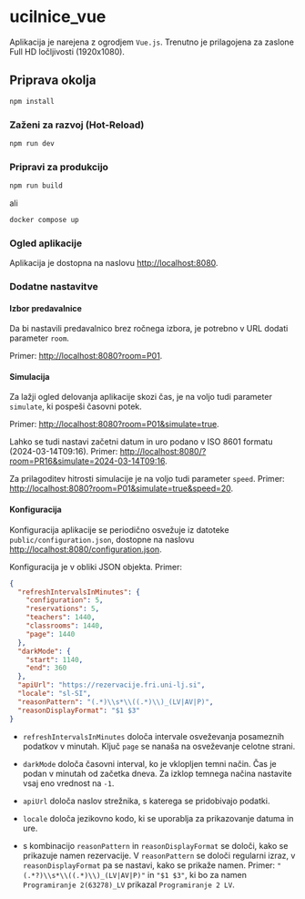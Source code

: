 # ucilnice_vue

Aplikacija je narejena z ogrodjem `Vue.js`. Trenutno je prilagojena za zaslone Full HD ločljivosti (1920x1080).

## Priprava okolja

```sh
npm install
```

### Zaženi za razvoj (Hot-Reload) 

```sh
npm run dev
```

### Pripravi za produkcijo

```sh
npm run build
```

ali 

```sh
docker compose up
```

### Ogled aplikacije

Aplikacija je dostopna na naslovu [http://localhost:8080](http://localhost:8080).

### Dodatne nastavitve

#### Izbor predavalnice

Da bi nastavili predavalnico brez ročnega izbora, je potrebno v URL dodati parameter `room`.

Primer: [http://localhost:8080?room=P01](http://localhost:8080?room=R01).

#### Simulacija

Za lažji ogled delovanja aplikacije skozi čas, je na voljo tudi parameter `simulate`, ki pospeši časovni potek.

Primer: [http://localhost:8080?room=P01&simulate=true](http://localhost:8080?room=P01&simulate=true).

Lahko se tudi nastavi začetni datum in uro podano v ISO 8601 formatu (2024-03-14T09:16). Primer: [http://localhost:8080/?room=PR16&simulate=2024-03-14T09:16](http://localhost:8080/?room=PR16&simulate=2024-03-14T09:16).

Za prilagoditev hitrosti simulacije je na voljo tudi parameter `speed`. Primer: [http://localhost:8080?room=P01&simulate=true&speed=20](http://localhost:8080?room=P01&simulate=true&speed=20).

#### Konfiguracija

Konfiguracija aplikacije se periodično osvežuje iz datoteke `public/configuration.json`, dostopne na naslovu [http://localhost:8080/configuration.json](http://localhost:8080/configuration.json).

Konfiguracija je v obliki JSON objekta. Primer: 

```json
{
  "refreshIntervalsInMinutes": {
    "configuration": 5,
    "reservations": 5,
    "teachers": 1440,
    "classrooms": 1440,
    "page": 1440
  },
  "darkMode": {
    "start": 1140,
    "end": 360
  },
  "apiUrl": "https://rezervacije.fri.uni-lj.si",
  "locale": "sl-SI",
  "reasonPattern": "(.*)\\s*\\((.*)\\)_(LV|AV|P)",
  "reasonDisplayFormat": "$1 $3"
}
```

* `refreshIntervalsInMinutes` določa intervale osveževanja posameznih podatkov v minutah. Ključ `page` se nanaša na osveževanje celotne strani.

* `darkMode` določa časovni interval, ko je vklopljen temni način. Čas je podan v minutah od začetka dneva. Za izklop temnega načina nastavite vsaj eno vrednost na `-1`.

* `apiUrl` določa naslov strežnika, s katerega se pridobivajo podatki.

* `locale` določa jezikovno kodo, ki se uporablja za prikazovanje datuma in ure.

* s kombinacijo `reasonPattern` in `reasonDisplayFormat` se določi, kako se prikazuje namen rezervacije. V `reasonPattern` se določi regularni izraz, v `reasonDisplayFormat` pa se nastavi, kako se prikaže namen. Primer: `"(.*?)\\s*\\((.*)\\)_(LV|AV|P)"` in `"$1 $3"`, ki bo za namen `Programiranje 2(63278)_LV` prikazal `Programiranje 2 LV`.

